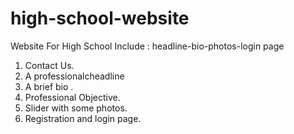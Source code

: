 # high-school-website
Website For High School Include : headline-bio-photos-login page 
<ol>
  <li>Contact Us.</li>
  <li>A professionalcheadline </li>
  <li>A brief bio . </li>
  <li>Professional Objective. </li>
  <li>Slider with some photos. </li>
  <li>Registration and login page. </li>
 </ol>

